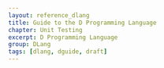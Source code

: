 ```yaml
---
layout: reference_dlang
title: Guide to the D Programming Language
chapter: Unit Testing
excerpt: D Programming Language
group: DLang
tags: [dlang, dguide, draft]
---
```

